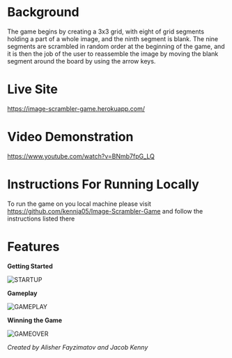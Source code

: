 Background
==========

The game begins by creating a 3x3 grid, with eight of grid segments holding a part of a whole image, and the ninth segment is blank. The nine segments are scrambled in random order at the beginning of the game, and it is then the job of the user to reassemble the image by moving the blank segment around the board by using the arrow keys.

Live Site
=========

https://image-scrambler-game.herokuapp.com/

Video Demonstration
===================

https://www.youtube.com/watch?v=BNmb7fpG_LQ

Instructions For Running Locally
================================

To run the game on you local machine please visit https://github.com/kennja05/Image-Scrambler-Game and follow the instructions listed there

Features
========

**Getting Started**

![STARTUP](https://media.giphy.com/media/UrPH02ZBQqXk0ZW9Qk/giphy.gif)

**Gameplay**

![GAMEPLAY](https://media.giphy.com/media/ckThXih9Pi1Oyzyh6M/giphy.gif)

**Winning the Game**

![GAMEOVER](https://media.giphy.com/media/WqG4OWOPnen5GVE036/giphy.gif)

*Created by Alisher Fayzimatov and Jacob Kenny*
